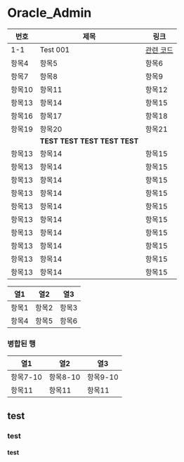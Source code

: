# Oracle_Admin
| 번호 | 제목 | 링크 |
|-----|-----|-----|
| 1-1 | Test 001 | [관련 코드](https://github.com/corvina1208/Oracle_Admin/blob/main/001.%20test001.txt) |
| 항목4 | 항목5 | 항목6 |
| 항목7 | 항목8 | 항목9 |
| 항목10 | 항목11 | 항목12 |
| 항목13 | 항목14 | 항목15 |
| 항목16 | 항목17 | 항목18 |
| 항목19 | 항목20 | 항목21 |
|  | **TEST TEST TEST TEST TEST** |  |
| 항목13 | 항목14 | 항목15 |
| 항목13 | 항목14 | 항목15 |
| 항목13 | 항목14 | 항목15 |
| 항목13 | 항목14 | 항목15 |
| 항목13 | 항목14 | 항목15 |
| 항목13 | 항목14 | 항목15 |
| 항목13 | 항목14 | 항목15 |
| 항목13 | 항목14 | 항목15 |
| 항목13 | 항목14 | 항목15 |
| 항목13 | 항목14 | 항목15 |



| 열1 | 열2 | 열3 |
|-----|-----|-----|
| 항목1 | 항목2 | 항목3 |
| 항목4 | 항목5 | 항목6 |

### 병합된 행

| 열1 | 열2 | 열3 |
|-----|-----|-----|
| 항목7-10 | 항목8-10 | 항목9-10 |
| 항목11 | 항목11 | 항목11 |



## test

### test

#### test
